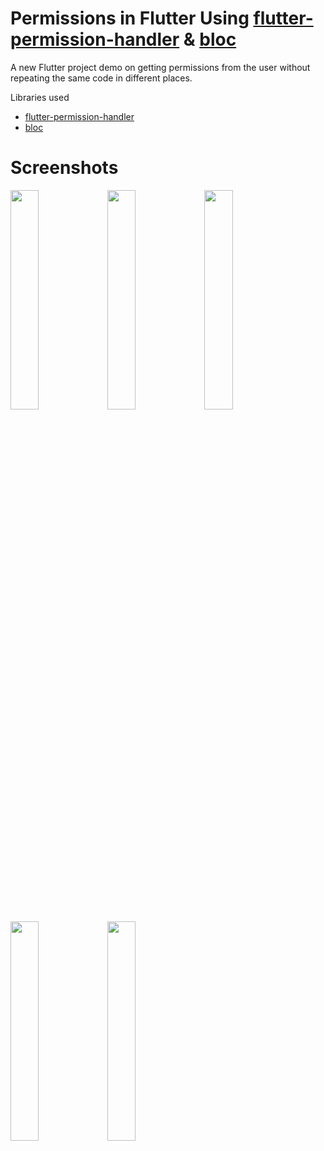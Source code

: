 # Permissions in Flutter Using [flutter-permission-handler](https://github.com/Baseflow/flutter-permission-handler) & [bloc](https://github.com/felangel/bloc)

A new Flutter project demo on getting permissions from the user without repeating the same code in different places. 

Libraries used
* [flutter-permission-handler](https://github.com/Baseflow/flutter-permission-handler)
* [bloc](https://github.com/felangel/bloc)

# Screenshots
<img src="https://user-images.githubusercontent.com/14884575/107162355-95247d80-69f6-11eb-8fea-d20c6aea5636.png" width="30%"></img> <img src="https://user-images.githubusercontent.com/14884575/107162359-9786d780-69f6-11eb-93aa-a67ec74070d1.png" width="30%"></img> <img src="https://user-images.githubusercontent.com/14884575/107162358-96ee4100-69f6-11eb-8104-6557fbb6f383.png" width="30%"></img> <img src="https://user-images.githubusercontent.com/14884575/107162356-96ee4100-69f6-11eb-889a-df753024fec8.png" width="30%"></img> <img src="https://user-images.githubusercontent.com/14884575/107162351-935aba00-69f6-11eb-975c-b11742f14818.png" width="30%"></img> 
